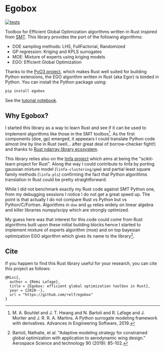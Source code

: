 # Egobox

[![tests](https://github.com/relf/egobox/workflows/tests/badge.svg)](https://github.com/relf/egobox/actions?query=workflow%3Atests)

Toolbox for Efficient Global Optimization algorithms written in Rust inspired from [SMT](https://github.com/SMTorg/smt). This library provides the port of the following algorithms:
* DOE sampling methods: LHS, FullFactorial, Randomized
* GP regression: Kriging and KPLS surrogates
* MOE: Mixture of experts using kriging models
* EGO: Efficient Global Optimization 

Thanks to the [PyO3 project](https://pyo3.rs), which makes Rust well suited for building Python extensions, the EGO algorithm written in Rust (aka Egor) is binded in Python. You can install the Python package using:

```bash
pip install egobox
```

See the [tutorial notebook](doc/TutorialEgor.ipynb).

## Why Egobox?

I started this library as a way to learn Rust and see if it can be used to implement algorithms like those in the SMT toolbox[^1]. As the first components (doe, gp) emerged, it appeears I could translate Python code almost line by line in Rust (well... after great deal of borrow-checker fight!) and thanks to [Rust ndarray library ecosystem](https://github.com/rust-ndarray). 

This library relies also on the [linfa project](https://github.com/rust-ml/linfa) which aims at being the "scikit-learn project for Rust". Along the way I could contribute to linfa by porting gaussian mixture model (`linfa-clustering/gmm`) and partial least square family methods (`linfa-pls`) confirming the fact that Python algorithms translation in Rust could be pretty straightforward.

While I did not benchmark exactly my Rust code against SMT Python one, from my debugging sessions I notice I do not get a great speed up. The point is that actually I do not compare Rust vs Python but vs Python/C/Fortran. Algorithms in `doe` and `gp` relies widely on linear algebra and killer libraries numpy/scipy which are strongly optimized.

My guess here was that interest for this code could come from Rust algorithms built upon these initial building blocks hence I started to implement mixture of experts algorithm (moe) and on top bayesian optimization EGO algorithm which gives its name to the library[^2].


## Cite

If you happen to find this Rust library useful for your research, you can cite this project as follows: 

```
@Misc{,
  author = {Rémi Lafage},
  title = {Egobox: efficient global optimization toolbox in Rust},
  year = {2020--},
  url = "https://github.com/relf/egobox"
}
```

[^1]: M. A. Bouhlel and J. T. Hwang and N. Bartoli and R. Lafage and J. Morlier and J. R. R. A. Martins. A Python surrogate modeling framework with derivatives. Advances in Engineering Software, 2019.

[^2]: Bartoli, Nathalie, et al. "Adaptive modeling strategy for constrained global optimization with application to aerodynamic wing design." Aerospace Science and technology 90 (2019): 85-102.
